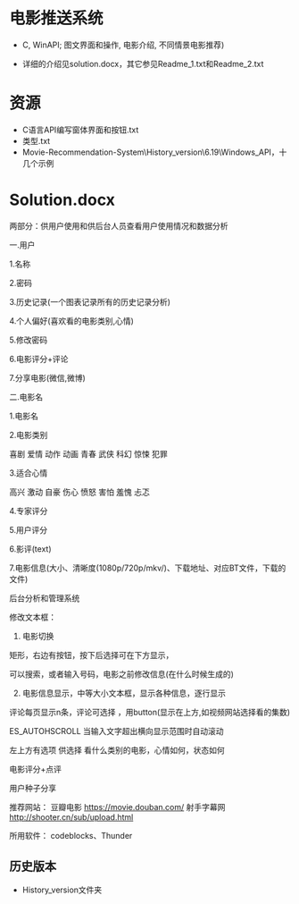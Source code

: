 # 电影推送系统

- C, WinAPI; 图文界面和操作, 电影介绍, 不同情景电影推荐)

- 详细的介绍见solution.docx，其它参见Readme_1.txt和Readme_2.txt

# 资源
- C语言API编写窗体界面和按钮.txt
- 类型.txt
- Movie-Recommendation-System\History_version\6.19\Windows_API，十几个示例

# Solution.docx
两部分：供用户使用和供后台人员查看用户使用情况和数据分析

一.用户

1.名称

2.密码

3.历史记录(一个图表记录所有的历史记录分析)

4.个人偏好(喜欢看的电影类别,心情)

5.修改密码

6.电影评分+评论

7.分享电影(微信,微博)

二.电影名

1.电影名

2.电影类别

喜剧 爱情 动作 动画 青春 武侠 科幻 惊悚 犯罪

3.适合心情

   高兴 激动 自豪 伤心 愤怒 害怕 羞愧 忐忑

4.专家评分

5.用户评分

6.影评(text)

7.电影信息(大小、清晰度(1080p/720p/mkv/)、下载地址、对应BT文件，下载的文件)

后台分析和管理系统

修改文本框：

1.	电影切换

矩形，右边有按钮，按下后选择可在下方显示，

可以搜索，或者输入号码，电影之前修改信息(在什么时候生成的)

2.	电影信息显示，中等大小文本框，显示各种信息，逐行显示

评论每页显示n条，评论可选择 ，用button(显示在上方,如视频网站选择看的集数)

ES_AUTOHSCROLL 当输入文字超出横向显示范围时自动滚动

左上方有选项 供选择 看什么类别的电影，心情如何，状态如何


电影评分+点评	

用户种子分享

推荐网站：	豆瓣电影	https://movie.douban.com/
				射手字幕网	http://shooter.cn/sub/upload.html
				
所用软件：	codeblocks、Thunder


## 历史版本
- History_version文件夹